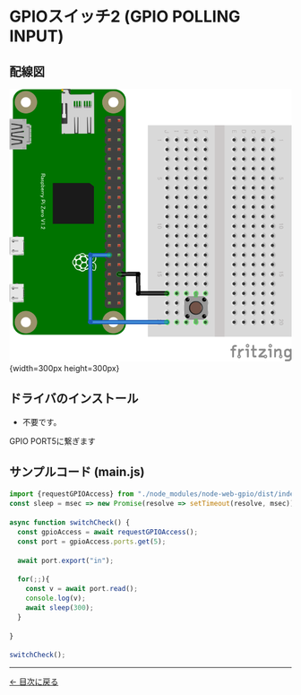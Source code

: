 # GPIOスイッチ2 (GPIO POLLING INPUT)

## 配線図

![配線図](./PiZero_gpio1.png "schematic"){width=300px height=300px}

## ドライバのインストール

- 不要です。

GPIO PORT5に繋ぎます

## サンプルコード (main.js)

```javascript
import {requestGPIOAccess} from "./node_modules/node-web-gpio/dist/index.js";
const sleep = msec => new Promise(resolve => setTimeout(resolve, msec));

async function switchCheck() {
  const gpioAccess = await requestGPIOAccess();
  const port = gpioAccess.ports.get(5);

  await port.export("in");

  for(;;){
    const v = await port.read();
	console.log(v);
    await sleep(300);
  }

}

switchCheck();
```


---
[← 目次に戻る](../index.md)
